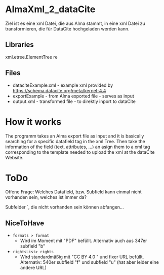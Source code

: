 # AlmaXml_2_dataCite

Ziel ist es eine xml Datei, die aus Alma stammt, in eine xml Datei zu transformieren, die für DataCite hochgeladen werden kann.

## Libraries
xml.etree.ElementTree
re

## Files
* dataciteExample.xml - example xml provided by https://schema.datacite.org/meta/kernel-4.4
* exportExample - from Alma exported file - serves as input
* output.xml - transformed file - to direktly inport to dataCite

# How it works
The programm takes an Alma export file as input and it is basically searching for a specific datafield tag in the xml Tree. Then take the information of the field (text, attributes, ...) an asign them to a xml tag corresponding to the template needed to upload the xml at the dataCite Website.

# ToDo
Offene Frage: Welches Datafield, bzw. Subfield kann einmal nicht vorhanden sein, welches ist immer da?

Subfelder ´, die nicht vorhanden sein können abfangen...

## NiceToHave
* ``formats > format``
    * Wird im Moment mit "PDF" befüllt. Alternativ auch aus 347er subfield "b"
* ``rightsList> rights ``
    * Wird standardmäßig mit "CC BY 4.0 " und fixer URL befüllt. Alternativ: 540er subfield "f" und subfield "u" (hat aber leider eine andere URL)
        
